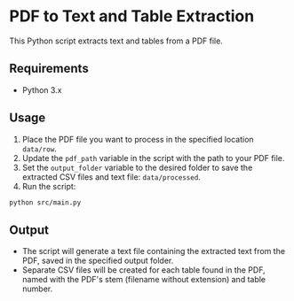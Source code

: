
# PDF to Text and Table Extraction

This Python script extracts text and tables from a PDF file.

## Requirements

- Python 3.x

## Usage

1. Place the PDF file you want to process in the specified location `data/row`.
2. Update the `pdf_path` variable in the script with the path to your PDF file.
3. Set the `output_folder` variable to the desired folder to save the extracted CSV files and text file: `data/processed`.
4. Run the script:

```bash
python src/main.py
```

## Output
* The script will generate a text file containing the extracted text from the PDF, saved in the specified output folder.
* Separate CSV files will be created for each table found in the PDF, named with the PDF's stem (filename without extension) and table number.